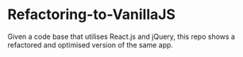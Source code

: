 # Refactoring-to-VanillaJS
Given a code base that utilises React.js and jQuery, this repo shows a refactored and optimised version of the same app.
